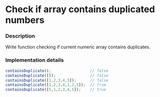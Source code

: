 # Check if array contains duplicated numbers

### Description
Write function checking if current numeric array contains duplicates.

### Implementation details

```js
containsDuplicate();                 // false
containsDuplicate([]);               // false
containsDuplicate([1,2,3,4,5]);      // false
containsDuplicate([1,2,3,4,1,2,3]);  // true
containsDuplicate([5,1,2,3,4,5]);    // true
```
